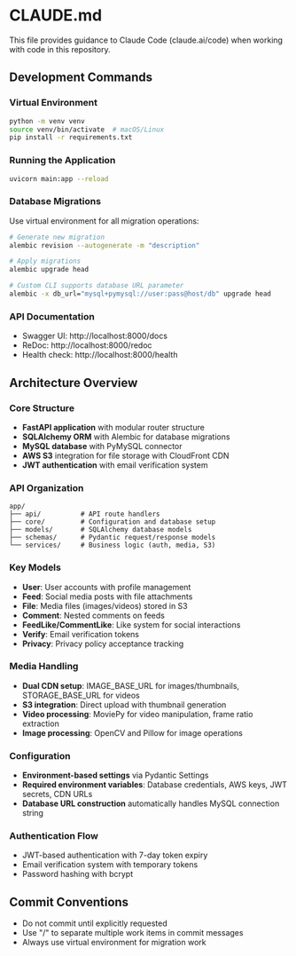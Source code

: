 # CLAUDE.md

This file provides guidance to Claude Code (claude.ai/code) when working with code in this repository.

## Development Commands

### Virtual Environment
```bash
python -m venv venv
source venv/bin/activate  # macOS/Linux
pip install -r requirements.txt
```

### Running the Application
```bash
uvicorn main:app --reload
```

### Database Migrations
Use virtual environment for all migration operations:
```bash
# Generate new migration
alembic revision --autogenerate -m "description"

# Apply migrations
alembic upgrade head

# Custom CLI supports database URL parameter
alembic -x db_url="mysql+pymysql://user:pass@host/db" upgrade head
```

### API Documentation
- Swagger UI: http://localhost:8000/docs
- ReDoc: http://localhost:8000/redoc
- Health check: http://localhost:8000/health

## Architecture Overview

### Core Structure
- **FastAPI application** with modular router structure
- **SQLAlchemy ORM** with Alembic for database migrations
- **MySQL database** with PyMySQL connector
- **AWS S3** integration for file storage with CloudFront CDN
- **JWT authentication** with email verification system

### API Organization
```
app/
├── api/          # API route handlers
├── core/         # Configuration and database setup
├── models/       # SQLAlchemy database models
├── schemas/      # Pydantic request/response models
└── services/     # Business logic (auth, media, S3)
```

### Key Models
- **User**: User accounts with profile management
- **Feed**: Social media posts with file attachments
- **File**: Media files (images/videos) stored in S3
- **Comment**: Nested comments on feeds
- **FeedLike/CommentLike**: Like system for social interactions
- **Verify**: Email verification tokens
- **Privacy**: Privacy policy acceptance tracking

### Media Handling
- **Dual CDN setup**: IMAGE_BASE_URL for images/thumbnails, STORAGE_BASE_URL for videos
- **S3 integration**: Direct upload with thumbnail generation
- **Video processing**: MoviePy for video manipulation, frame ratio extraction
- **Image processing**: OpenCV and Pillow for image operations

### Configuration
- **Environment-based settings** via Pydantic Settings
- **Required environment variables**: Database credentials, AWS keys, JWT secrets, CDN URLs
- **Database URL construction** automatically handles MySQL connection string

### Authentication Flow
- JWT-based authentication with 7-day token expiry
- Email verification system with temporary tokens
- Password hashing with bcrypt

## Commit Conventions

- Do not commit until explicitly requested
- Use "/" to separate multiple work items in commit messages
- Always use virtual environment for migration work